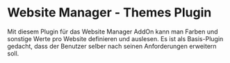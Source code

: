 Website Manager - Themes Plugin
===============================

Mit diesem Plugin für das Website Manager AddOn kann man Farben und sonstige Werte pro Website definieren und auslesen. Es ist als Basis-Plugin gedacht, dass der Benutzer selber nach seinen Anforderungen erweitern soll.
